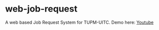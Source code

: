 # web-job-request
 A web based Job Request System for TUPM-UITC.
Demo here: [Youtube](https://youtu.be/xalKLLiOax0)
